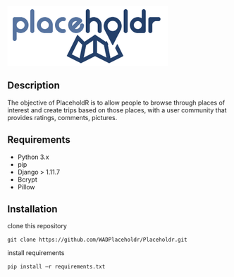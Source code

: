 ![alt text](https://raw.githubusercontent.com/WADPlaceholdr/Placeholdr/master/static/images/logonobg.png)


## Description
The objective of PlaceholdR is to allow people to browse through places of interest and create trips based on those places, with a user community that provides ratings, comments, pictures.

## Requirements

* Python 3.x
* pip
* Django > 1.11.7
* Bcrypt
* Pillow

## Installation

clone this repository
```
git clone https://github.com/WADPlaceholdr/Placeholdr.git
```
install requirements
```
pip install –r requirements.txt
```
